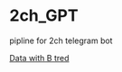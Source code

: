 # 2ch_GPT
pipline for 2ch telegram bot


[Data with B tred](https://drive.google.com/file/d/1sYdutKVcXgcg-lTtanv1WkGQ4cTYNz0d/view?usp=sharing)
